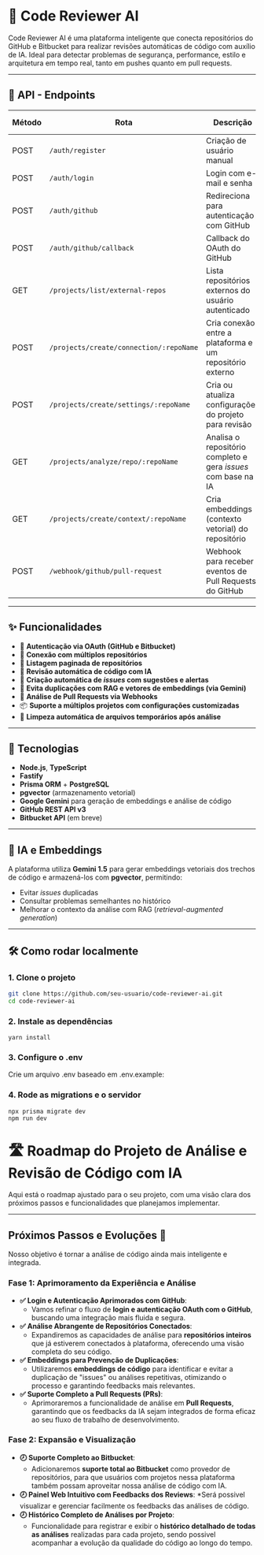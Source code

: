 # 🤖 Code Reviewer AI

Code Reviewer AI é uma plataforma inteligente que conecta repositórios do GitHub e Bitbucket para realizar revisões automáticas de código com auxílio de IA. Ideal para detectar problemas de segurança, performance, estilo e arquitetura em tempo real, tanto em pushes quanto em pull requests.

---
## 📡 API - Endpoints

| Método | Rota                                         | Descrição                                                                 | Protegido por JWT |
|--------|----------------------------------------------|---------------------------------------------------------------------------|-------------------|
| POST   | `/auth/register`                             | Criação de usuário manual                                                | ❌                |
| POST   | `/auth/login`                                | Login com e-mail e senha                                                 | ❌                |
| POST   | `/auth/github`                               | Redireciona para autenticação com GitHub                                 | ❌                |
| POST   | `/auth/github/callback`                      | Callback do OAuth do GitHub                                              | ❌                |
| GET    | `/projects/list/external-repos`              | Lista repositórios externos do usuário autenticado                       | ✅                |
| POST   | `/projects/create/connection/:repoName`      | Cria conexão entre a plataforma e um repositório externo                 | ✅                |
| POST   | `/projects/create/settings/:repoName`        | Cria ou atualiza configurações do projeto para revisão                   | ✅                |
| GET    | `/projects/analyze/repo/:repoName`           | Analisa o repositório completo e gera _issues_ com base na IA            | ✅                |
| GET    | `/projects/create/context/:repoName`         | Cria embeddings (contexto vetorial) do repositório                       | ✅                |
| POST   | `/webhook/github/pull-request`               | Webhook para receber eventos de Pull Requests do GitHub                  | ❌ (Webhook)      |


---
## ✨ Funcionalidades

- 🔐 **Autenticação via OAuth (GitHub e Bitbucket)**
- 🔗 **Conexão com múltiplos repositórios**
- 📁 **Listagem paginada de repositórios**
- 🤖 **Revisão automática de código com IA**
- 📄 **Criação automática de _issues_ com sugestões e alertas**
- 🧠 **Evita duplicações com RAG e vetores de embeddings (via Gemini)**
- 🔄 **Análise de Pull Requests via Webhooks**
- 📦 **Suporte a múltiplos projetos com configurações customizadas**
- 🧹 **Limpeza automática de arquivos temporários após análise**

---

## 🚀 Tecnologias

- **Node.js**, **TypeScript**
- **Fastify**
- **Prisma ORM** + **PostgreSQL**
- **pgvector** (armazenamento vetorial)
- **Google Gemini** para geração de embeddings e análise de código
- **GitHub REST API v3**
- **Bitbucket API** (em breve)

---

## 🧠 IA e Embeddings

A plataforma utiliza **Gemini 1.5** para gerar embeddings vetoriais dos trechos de código e armazená-los com **pgvector**, permitindo:

- Evitar _issues_ duplicadas
- Consultar problemas semelhantes no histórico
- Melhorar o contexto da análise com RAG (_retrieval-augmented generation_)

---

## 🛠️ Como rodar localmente
### 1. Clone o projeto

```bash
git clone https://github.com/seu-usuario/code-reviewer-ai.git
cd code-reviewer-ai
```
### 2. Instale as dependências

```
yarn install
```

### 3. Configure o .env
Crie um arquivo .env baseado em .env.example:


### 4. Rode as migrations e o servidor

```
npx prisma migrate dev
npm run dev
```

# 🛣️ Roadmap do Projeto de Análise e Revisão de Código com IA

Aqui está o roadmap ajustado para o seu projeto, com uma visão clara dos próximos passos e funcionalidades que planejamos implementar.

---

## Próximos Passos e Evoluções 🚀

Nosso objetivo é tornar a análise de código ainda mais inteligente e integrada.

### Fase 1: Aprimoramento da Experiência e Análise

* **✅ Login e Autenticação Aprimorados com GitHub**:
    * Vamos refinar o fluxo de **login e autenticação OAuth com o GitHub**, buscando uma integração mais fluida e segura.
* **✅ Análise Abrangente de Repositórios Conectados**:
    * Expandiremos as capacidades de análise para **repositórios inteiros** que já estiverem conectados à plataforma, oferecendo uma visão completa do seu código.
* **✅ Embeddings para Prevenção de Duplicações**:
    * Utilizaremos **embeddings de código** para identificar e evitar a duplicação de "issues" ou análises repetitivas, otimizando o processo e garantindo feedbacks mais relevantes.
* **✅ Suporte Completo a Pull Requests (PRs)**:
    * Aprimoraremos a funcionalidade de análise em **Pull Requests**, garantindo que os feedbacks da IA sejam integrados de forma eficaz ao seu fluxo de trabalho de desenvolvimento.

### Fase 2: Expansão e Visualização

* **🕗 Suporte Completo ao Bitbucket**:
    * Adicionaremos **suporte total ao Bitbucket** como provedor de repositórios, para que usuários com projetos nessa plataforma também possam aproveitar nossa análise de código com IA.
* **🕗 Painel Web Intuitivo com Feedbacks dos Reviews**:
    *Será possivel visualizar e gerenciar facilmente os feedbacks das análises de código.
* **🕗 Histórico Completo de Análises por Projeto**:
    * Funcionalidade para registrar e exibir o **histórico detalhado de todas as análises** realizadas para cada projeto, sendo possivel acompanhar a evolução da qualidade do código ao longo do tempo.
